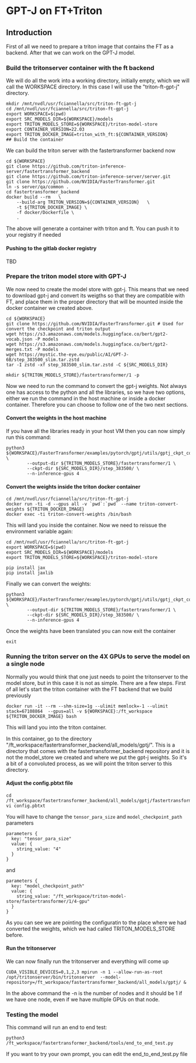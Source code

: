 # GPT-J on FT+Triton

## Introduction

First of all we need to prepare a triton image that contains the FT as a backend. After that we can work on the GPT-J model.

### Build the tritonserver container with the ft backend

We will do all the work into a working directory, initially empty, which we will call the WORKSPACE directory. In this case I will use the "triton-ft-gpt-j" directory.

```
mkdir /mnt/nvdl/usr/fciannella/src/triton-ft-gpt-j
cd /mnt/nvdl/usr/fciannella/src/triton-ft-gpt-j
export WORKSPACE=$(pwd)
export SRC_MODELS_DIR=${WORKSPACE}/models
export TRITON_MODELS_STORE=${WORKSPACE}/triton-model-store
export CONTAINER_VERSION=22.03
export TRITON_DOCKER_IMAGE=triton_with_ft:${CONTAINER_VERSION}
## Build the container
```

We can build the triton server with the fastertransformer backend now

```
cd ${WORKSPACE}
git clone https://github.com/triton-inference-server/fastertransformer_backend
git clone https://github.com/triton-inference-server/server.git 
git clone https://github.com/NVIDIA/FasterTransformer.git
ln -s server/qa/common .
cd fastertransformer_backend
docker build --rm   \
    --build-arg TRITON_VERSION=${CONTAINER_VERSION}   \
    -t ${TRITON_DOCKER_IMAGE} \
    -f docker/Dockerfile \
    .
```

The above will generate a container with triton and ft. You can push it to your registry if needed

#### Pushing to the gitlab docker registry

TBD

### Prepare the triton model store with GPT-J

We now need to create the model store with gpt-j. This means that we need to download gpt-j and convert its weigths so that they are compatible with FT, and place them in the proper directory that will be mounted inside the docker container we created above.

```
cd ${WORKSPACE}
git clone https://github.com/NVIDIA/FasterTransformer.git # Used for convert the checkpoint and triton output
wget https://s3.amazonaws.com/models.huggingface.co/bert/gpt2-vocab.json -P models
wget https://s3.amazonaws.com/models.huggingface.co/bert/gpt2-merges.txt -P models
wget https://mystic.the-eye.eu/public/AI/GPT-J-6B/step_383500_slim.tar.zstd
tar -I zstd -xf step_383500_slim.tar.zstd -C ${SRC_MODELS_DIR}

mkdir ${TRITON_MODELS_STORE}/fastertransformer/1 -p
```

Now we need to run the command to convert the gpt-j weights. Not always one has access to the python and all the libraries, so we have two options, either we run the command in the host machine or inside a docker container. Therefore you can choose to follow one of the two next sections.

#### Convert the weights in the host machine

If you have all the libraries ready in your host VM then you can now simply run this command:

```
python3 ${WORKSPACE}/FasterTransformer/examples/pytorch/gptj/utils/gptj_ckpt_convert.py \
        --output-dir ${TRITON_MODELS_STORE}/fastertransformer/1 \
        --ckpt-dir ${SRC_MODELS_DIR}/step_383500/ \
        --n-inference-gpus 4
```

#### Convert the weights inside the triton docker container

```
cd /mnt/nvdl/usr/fciannella/src/triton-ft-gpt-j
docker run -ti -d --gpus all -v `pwd`:`pwd` --name triton-convert-weights ${TRITON_DOCKER_IMAGE} 
docker exec -ti triton-convert-weights /bin/bash
```

This will land you inside the container. Now we need to reissue the environment variable again:

```
cd /mnt/nvdl/usr/fciannella/src/triton-ft-gpt-j
export WORKSPACE=$(pwd)
export SRC_MODELS_DIR=${WORKSPACE}/models
export TRITON_MODELS_STORE=${WORKSPACE}/triton-model-store

pip install jax
pip install jaxlib
```

Finally we can convert the weights:

```
python3 ${WORKSPACE}/FasterTransformer/examples/pytorch/gptj/utils/gptj_ckpt_convert.py \
        --output-dir ${TRITON_MODELS_STORE}/fastertransformer/1 \
        --ckpt-dir ${SRC_MODELS_DIR}/step_383500/ \
        --n-inference-gpus 4
```

Once the weights have been translated you can now exit the container

```
exit
```

### Running the triton server on the 4X GPUs to serve the model on a single node

Normally you would think that one just needs to point the tritonserver to the model store, but in this case it is not as simple. There are a few steps. First of all let's start the triton container with the FT backend that we build previously

```
docker run -it --rm --shm-size=1g --ulimit memlock=-1 --ulimit stack=67108864  --gpus=all -v ${WORKSPACE}:/ft_workspace ${TRITON_DOCKER_IMAGE} bash
```

This will land you into the triton container. 

In this container, go to the directory "/ft_workspace/fastertransformer_backend/all_models/gptj/". This is a directory that comes with the fastertransformer_backend repository and it is not the model_store we created and where we put the gpt-j weights. So it's a bit of a convoluted process, as we will point the triton server to this directory.

#### Adjust the config.pbtxt file

```
cd /ft_workspace/fastertransformer_backend/all_models/gptj/fastertransformer
vi config.pbtxt
```

You will have to change the `tensor_para_size` and `model_checkpoint_path` parameters

```
parameters {
  key: "tensor_para_size"
  value: {
    string_value: "4"
  }
}
```

and

```
parameters {
  key: "model_checkpoint_path"
  value: {
    string_value: "/ft_workspace/triton-model-store/fastertransformer/1/4-gpu"
  }
}
```

As you can see we are pointing the configuratin to the place where we had converted the weights, which we had called TRITON_MODELS_STORE before.

#### Run the tritonserver

We can now finally run the tritonserver and everything will come up

```
CUDA_VISIBLE_DEVICES=0,1,2,3 mpirun -n 1 --allow-run-as-root /opt/tritonserver/bin/tritonserver  --model-repository=/ft_workspace/fastertransformer_backend/all_models/gptj/ & 
```

In the above command the -n is the number of nodes and it should be 1 if we have one node, even if we have multiple GPUs on that node.

### Testing the model

This command will run an end to end test:

```
python3 /ft_workspace/fastertransformer_backend/tools/end_to_end_test.py
```

If you want to try your own prompt, you can edit the end_to_end_test.py file

